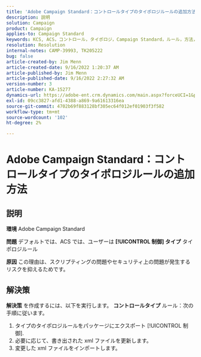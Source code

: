 ```yaml
---
title: 'Adobe Campaign Standard：コントロールタイプのタイポロジルールの追加方法'
description: 説明
solution: Campaign
product: Campaign
applies-to: Campaign Standard
keywords: KCS, ACS，コントロール，タイポロジ，Campaign Standard，ルール，方法，追加
resolution: Resolution
internal-notes: CAMP-39993, TK205222
bug: false
article-created-by: Jim Menn
article-created-date: 9/16/2022 1:20:37 AM
article-published-by: Jim Menn
article-published-date: 9/16/2022 2:27:32 AM
version-number: 3
article-number: KA-15277
dynamics-url: https://adobe-ent.crm.dynamics.com/main.aspx?forceUCI=1&pagetype=entityrecord&etn=knowledgearticle&id=7b5e60c4-5d35-ed11-9db1-0022480866ad
exl-id: 09cc3827-afd1-4388-a869-9a61613316ea
source-git-commit: 4702b69f883128bf305ec64f012ef01903f3f582
workflow-type: tm+mt
source-wordcount: '102'
ht-degree: 2%

---
```


# Adobe Campaign Standard：コントロールタイプのタイポロジルールの追加方法

## 説明


<b>環境</b>
Adobe Campaign Standard

<b>問題</b>
デフォルトでは、ACS では、ユーザーは <b>[!UICONTROL 制御] タイプ</b> タイポロジルール

<b>原因</b>
この理由は、スクリプティングの問題やセキュリティ上の問題が発生するリスクを抑えるためです。


## 解決策


<b>解決策</b>
を作成するには、以下を実行します。 <b>コントロールタイプ</b> ルール：次の手順に従います。

1. タイプのタイポロジルールをパッケージにエクスポート [!UICONTROL 制御].
2. 必要に応じて、書き出された xml ファイルを更新します。
3. 変更した xml ファイルをインポートします。
